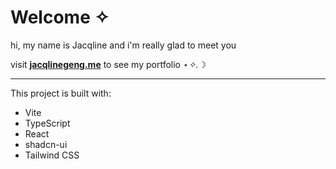 # Welcome ✧

hi, my name is Jacqline and i'm really glad to meet you

visit **[jacqlinegeng.me](https://jacqlinegeng.me/)** to see my portfolio ⋆*✧.*☽


---------------------------
This project is built with:
- Vite
- TypeScript
- React
- shadcn-ui
- Tailwind CSS